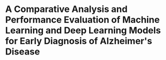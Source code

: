 # A Comparative Analysis and Performance Evaluation of Machine Learning and Deep Learning Models for Early Diagnosis of Alzheimer's Disease

